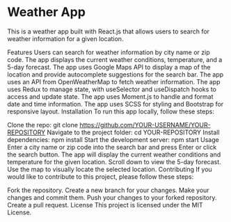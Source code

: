 # Weather App
This is a weather app built with React.js that allows users to search for weather information for a given location.

Features
Users can search for weather information by city name or zip code.
The app displays the current weather conditions, temperature, and a 5-day forecast.
The app uses Google Maps API to display a map of the location and provide autocomplete suggestions for the search bar.
The app uses an API from OpenWeatherMap to fetch weather information.
The app uses Redux to manage state, with useSelector and useDispatch hooks to access and update state.
The app uses Moment.js to handle and format date and time information.
The app uses SCSS for styling and Bootstrap for responsive layout.
Installation
To run this app locally, follow these steps:

Clone the repo: git clone https://github.com/YOUR-USERNAME/YOUR-REPOSITORY
Navigate to the project folder: cd YOUR-REPOSITORY
Install dependencies: npm install
Start the development server: npm start
Usage
Enter a city name or zip code into the search bar and press Enter or click the search button.
The app will display the current weather conditions and temperature for the given location.
Scroll down to view the 5-day forecast.
Use the map to visually locate the selected location.
Contributing
If you would like to contribute to this project, please follow these steps:

Fork the repository.
Create a new branch for your changes.
Make your changes and commit them.
Push your changes to your forked repository.
Create a pull request.
License
This project is licensed under the MIT License.
